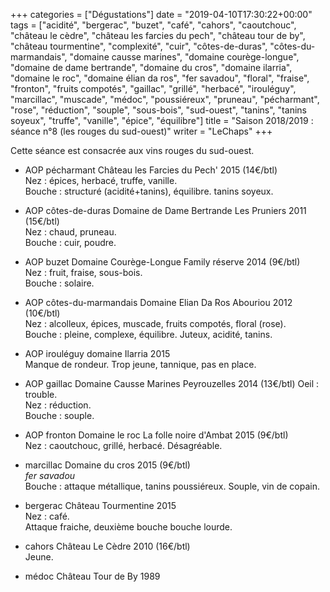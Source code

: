 +++
categories = ["Dégustations"]
date = "2019-04-10T17:30:22+00:00"
tags = ["acidité", "bergerac", "buzet", "café", "cahors", "caoutchouc", "château le cèdre", "château les farcies du pech", "château tour de by", "château tourmentine", "complexité", "cuir", "côtes-de-duras", "côtes-du-marmandais", "domaine causse marines", "domaine courège-longue", "domaine de dame bertrande", "domaine du cros", "domaine ilarria", "domaine le roc", "domaine élian da ros", "fer savadou", "floral", "fraise", "fronton", "fruits compotés", "gaillac", "grillé", "herbacé", "irouléguy", "marcillac", "muscade", "médoc", "poussiéreux", "pruneau", "pécharmant", "rose", "réduction", "souple", "sous-bois", "sud-ouest", "tanins", "tanins soyeux", "truffe", "vanille", "épice", "équilibre"] 
title = "Saison 2018/2019 : séance n°8 (les rouges du sud-ouest)"
writer = "LeChaps"
+++

Cette séance est consacrée aux vins rouges du sud-ouest.

* AOP pécharmant Château les Farcies du Pech' 2015 (14€/btl) <i class="fa fa-plus-circle"></i>  
Nez : épices, herbacé, truffe, vanille.  
Bouche : structuré (acidité+tanins), équilibre. tanins soyeux.

* AOP côtes-de-duras Domaine de Dame Bertrande Les Pruniers 2011 (15€/btl)  
Nez : chaud, pruneau.  
Bouche : cuir, poudre.

* AOP buzet Domaine Courège-Longue Family réserve 2014 (9€/btl)  
Nez : fruit, fraise, sous-bois.  
Bouche : solaire.

* AOP côtes-du-marmandais Domaine Elian Da Ros Abouriou 2012 (10€/btl) <i class="fa fa-plus-circle"></i> <i class="fa fa-plus-circle"></i>  
Nez : alcolleux, épices, muscade, fruits compotés, floral (rose).  
Bouche : pleine, complexe, équilibre. Juteux, acidité, tanins.

* AOP irouléguy domaine Ilarria 2015  
Manque de rondeur. Trop jeune, tannique, pas en place.

* AOP gaillac Domaine Causse Marines Peyrouzelles 2014 (13€/btl) <i class="fa fa-minus-circle"></i>
Oeil : trouble.  
Nez : réduction.  
Bouche : souple.

* AOP fronton Domaine le roc La folle noire d'Ambat 2015 (9€/btl)  
Nez : caoutchouc, grillé, herbacé.
Désagréable.

* marcillac Domaine du cros 2015 (9€/btl)  
_fer savadou_  
Bouche : attaque métallique, tanins poussiéreux. Souple, vin de copain.

* bergerac Château Tourmentine 2015  
Nez : café.  
Attaque fraiche, deuxième bouche bouche lourde.

* cahors Château Le Cèdre 2010 (16€/btl)  
Jeune.

* médoc Château Tour de By 1989
